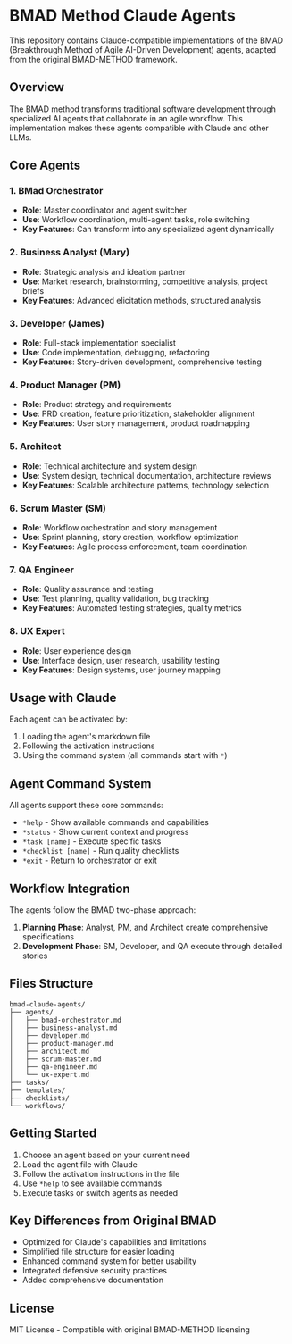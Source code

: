 # BMAD Method Claude Agents

This repository contains Claude-compatible implementations of the BMAD (Breakthrough Method of Agile AI-Driven Development) agents, adapted from the original BMAD-METHOD framework.

## Overview

The BMAD method transforms traditional software development through specialized AI agents that collaborate in an agile workflow. This implementation makes these agents compatible with Claude and other LLMs.

## Core Agents

### 1. BMad Orchestrator
- **Role**: Master coordinator and agent switcher
- **Use**: Workflow coordination, multi-agent tasks, role switching
- **Key Features**: Can transform into any specialized agent dynamically

### 2. Business Analyst (Mary)
- **Role**: Strategic analysis and ideation partner  
- **Use**: Market research, brainstorming, competitive analysis, project briefs
- **Key Features**: Advanced elicitation methods, structured analysis

### 3. Developer (James)
- **Role**: Full-stack implementation specialist
- **Use**: Code implementation, debugging, refactoring
- **Key Features**: Story-driven development, comprehensive testing

### 4. Product Manager (PM)
- **Role**: Product strategy and requirements
- **Use**: PRD creation, feature prioritization, stakeholder alignment
- **Key Features**: User story management, product roadmapping

### 5. Architect
- **Role**: Technical architecture and system design
- **Use**: System design, technical documentation, architecture reviews
- **Key Features**: Scalable architecture patterns, technology selection

### 6. Scrum Master (SM)
- **Role**: Workflow orchestration and story management
- **Use**: Sprint planning, story creation, workflow optimization
- **Key Features**: Agile process enforcement, team coordination

### 7. QA Engineer
- **Role**: Quality assurance and testing
- **Use**: Test planning, quality validation, bug tracking
- **Key Features**: Automated testing strategies, quality metrics

### 8. UX Expert
- **Role**: User experience design
- **Use**: Interface design, user research, usability testing
- **Key Features**: Design systems, user journey mapping

## Usage with Claude

Each agent can be activated by:
1. Loading the agent's markdown file
2. Following the activation instructions
3. Using the command system (all commands start with `*`)

## Agent Command System

All agents support these core commands:
- `*help` - Show available commands and capabilities
- `*status` - Show current context and progress  
- `*task [name]` - Execute specific tasks
- `*checklist [name]` - Run quality checklists
- `*exit` - Return to orchestrator or exit

## Workflow Integration

The agents follow the BMAD two-phase approach:
1. **Planning Phase**: Analyst, PM, and Architect create comprehensive specifications
2. **Development Phase**: SM, Developer, and QA execute through detailed stories

## Files Structure

```
bmad-claude-agents/
├── agents/
│   ├── bmad-orchestrator.md
│   ├── business-analyst.md
│   ├── developer.md
│   ├── product-manager.md
│   ├── architect.md
│   ├── scrum-master.md
│   ├── qa-engineer.md
│   └── ux-expert.md
├── tasks/
├── templates/
├── checklists/
└── workflows/
```

## Getting Started

1. Choose an agent based on your current need
2. Load the agent file with Claude
3. Follow the activation instructions in the file
4. Use `*help` to see available commands
5. Execute tasks or switch agents as needed

## Key Differences from Original BMAD

- Optimized for Claude's capabilities and limitations
- Simplified file structure for easier loading
- Enhanced command system for better usability
- Integrated defensive security practices
- Added comprehensive documentation

## License

MIT License - Compatible with original BMAD-METHOD licensing